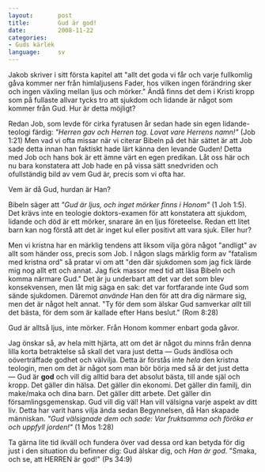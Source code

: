 ```yaml
---
layout:       post
title:        Gud är god!
date:         2008-11-22
categories:
- Guds kärlek
language:     sv
---
```

Jakob skriver i sitt första kapitel att "allt det goda vi får och varje fullkomlig gåva kommer ner från himlaljusens Fader, hos vilken ingen förändring sker och ingen växling mellan ljus och mörker." Ändå finns det dem i Kristi kropp som på fullaste allvar tycks tro att sjukdom och lidande är något som kommer från Gud. Hur är detta möjligt?

Redan Job, som levde för cirka fyratusen år sedan hade sin egen lidande-teologi färdig: <em>"Herren gav och Herren tog. Lovat vare Herrens namn!"</em> (Job 1:21) Men vad vi ofta missar när vi citerar Bibeln på det här sättet är att Job sade detta innan han faktiskt hade lärt känna den levande Guden! Detta med Job och hans bok är ett ämne värt en egen predikan. Låt oss här och nu bara konstatera att Job hade en på vissa sätt snedvriden och ofullständig bild av vem Gud är, precis som vi ofta har.

Vem är då Gud, hurdan är Han?

Bibeln säger att <em>"Gud är ljus, och inget mörker finns i Honom"</em> (1 Joh 1:5). Det krävs inte en teologie doktors-examen för att konstatera att sjukdom, lidande och död är ett mörker, snarare än en ljus företeelse. Redan ett litet barn kan nog förstå att det är inget kul eller positivt att vara sjuk. Eller hur?

Men vi kristna har en märklig tendens att liksom vilja göra något "andligt" av allt som händer oss, precis som Job. I någon slags märklig form av "fatalism med kristna ord" så pratar vi om att "den där sjukdomen som jag fick lärde mig nog allt ett och annat. Jag fick massor med tid att läsa Bibeln och komma närmare Gud." Det är ju underbart att det var det som blev konsekvensen, men låt mig säga en sak: det var fortfarande inte Gud som sände sjukdomen. Däremot <em>använde</em> Han den för att dra dig närmare sig, men det är något helt annat. "Ty för dem som älskar Gud samverkar <em>allt</em> till det bästa, för dem som är kallade efter Hans beslut." (Rom 8:28)

Gud är alltså ljus, inte mörker. Från Honom kommer enbart goda gåvor.

Jag önskar så, av hela mitt hjärta, att om det är något du minns från denna lilla korta betraktelse så skall det vara just detta &mdash; Guds ändlösa och oöverträffade godhet och välvilja. Detta är förstås inte <em>hela</em> den kristna teologin, men om det är något som man bör börja med så är det just detta &mdash; Gud är <b>god</b> och vill dig alltid bara det absolut bästa, till ande själ och kropp. Det gäller din hälsa. Det gäller din ekonomi. Det gäller din familj, din make/maka och dina barn. Det gäller ditt arbete. Det gäller din församlingsgemenskap. Gud vill dig väl! Han vill välsigna varje aspekt av ditt liv. Detta har varit hans vilja ända sedan Begynnelsen, då Han skapade människan. <em>"Gud välsignade dem och sade: Var fruktsamma och föröka er och uppfyll jorden!"</em> (1 Mos 1:28)

Ta gärna lite tid ikväll och fundera över vad dessa ord kan betyda för dig just i den situation du befinner dig: Gud älskar dig, och <em>Han är god</em>. "Smaka, och se, att HERREN är god!" (Ps 34:9)
